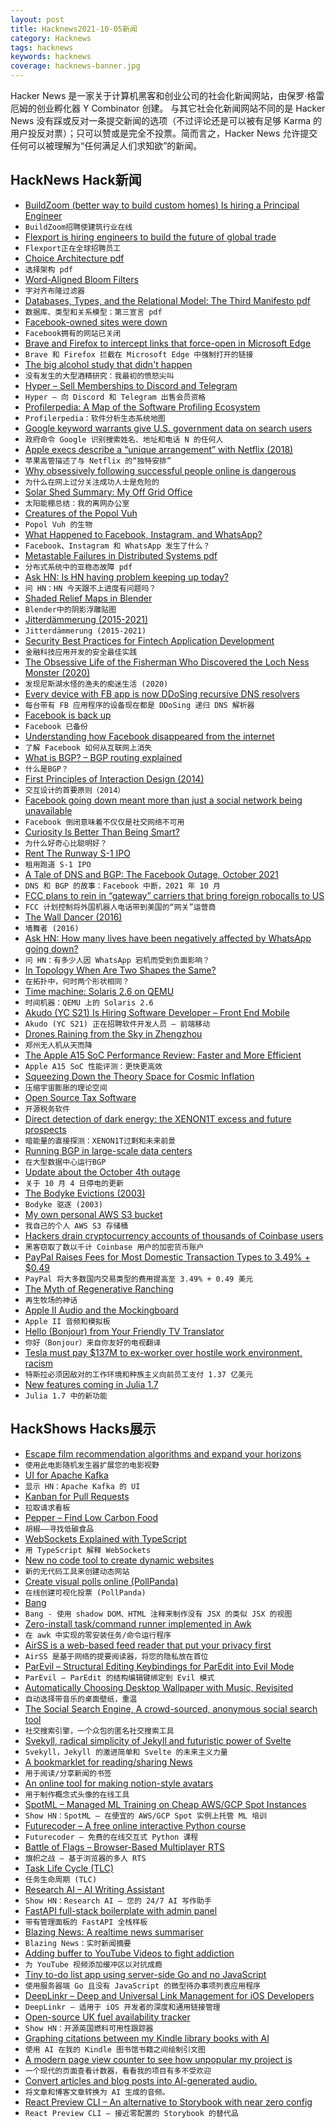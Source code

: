 ```yaml
---
layout: post
title: Hacknews2021-10-05新闻
category: Hacknews
tags: hacknews
keywords: hacknews
coverage: hacknews-banner.jpg
---
```


Hacker News 是一家关于计算机黑客和创业公司的社会化新闻网站，由保罗·格雷厄姆的创业孵化器 Y Combinator 创建。
与其它社会化新闻网站不同的是 Hacker News 没有踩或反对一条提交新闻的选项（不过评论还是可以被有足够 Karma 的用户投反对票）；只可以赞或是完全不投票。简而言之，Hacker News 允许提交任何可以被理解为“任何满足人们求知欲”的新闻。

## HackNews Hack新闻


- [BuildZoom (better way to build custom homes) Is hiring a Principal Engineer](https://jobs.lever.co/buildzoom)
- `BuildZoom招聘使建筑行业在线`
- [Flexport is hiring engineers to build the future of global trade](https://www.flexport.com/careers)
- `Flexport正在全球招聘员工`
- [Choice Architecture pdf](https://www.sas.upenn.edu/~baron/475/choice.architecture.pdf)
- `选择架构 pdf`
- [Word-Aligned Bloom Filters](https://lemire.me/blog/2021/10/03/word-aligned-bloom-filters/)
- `字对齐布隆过滤器`
- [Databases, Types, and the Relational Model: The Third Manifesto pdf](https://www.dcs.warwick.ac.uk/~hugh/TTM/DTATRM.pdf)
- `数据库、类型和关系模型：第三宣言 pdf`
- [Facebook-owned sites were down](https://facebook.com)
- `Facebook拥有的网站已关闭`
- [Brave and Firefox to intercept links that force-open in Microsoft Edge](https://www.ctrl.blog/entry/anti-competitive-browser-edges.html)
- `Brave 和 Firefox 拦截在 Microsoft Edge 中强制打开的链接`
- [The big alcohol study that didn't happen](https://dynomight.net/alcohol-trial/)
- `没有发生的大型酒精研究：我最初的愤怒尖叫`
- [Hyper – Sell Memberships to Discord and Telegram](https://yetanotherstartup.com/p/hyper)
- `Hyper – 向 Discord 和 Telegram 出售会员资格`
- [Profilerpedia: A Map of the Software Profiling Ecosystem](https://www.markhansen.co.nz/profilerpedia/)
- `Profilerpedia：软件分析生态系统地图`
- [Google keyword warrants give U.S. government data on search users](https://www.forbes.com/sites/thomasbrewster/2021/10/04/google-keyword-warrants-give-us-government-data-on-search-users/)
- `政府命令 Google 识别搜索姓名、地址和电话 N 的任何人`
- [Apple execs describe a “unique arrangement” with Netflix (2018)](https://twitter.com/TechEmails/status/1444367219509637123)
- `苹果高管描述了与 Netflix 的“独特安排”`
- [Why obsessively following successful people online is dangerous](https://durmonski.com/life-advice/following-people-online-is-dangerous/)
- `为什么在网上过分关注成功人士是危险的`
- [Solar Shed Summary: My Off Grid Office](https://www.sevarg.net/2016/07/31/solar-shed-summary-my-off-grid-office/)
- `太阳能棚总结：我的离网办公室`
- [Creatures of the Popol Vuh](https://aeon.co/essays/belonging-among-the-beasts-and-the-gods-in-mayan-cosmology)
- `Popol Vuh 的生物`
- [What Happened to Facebook, Instagram, and WhatsApp?](https://krebsonsecurity.com/2021/10/what-happened-to-facebook-instagram-whatsapp/)
- `Facebook、Instagram 和 WhatsApp 发生了什么？`
- [Metastable Failures in Distributed Systems pdf](https://sigops.org/s/conferences/hotos/2021/papers/hotos21-s11-bronson.pdf)
- `分布式系统中的亚稳态故障 pdf`
- [Ask HN: Is HN having problem keeping up today?](item?id=28750538)
- `问 HN：HN 今天跟不上进度有问题吗？`
- [Shaded Relief Maps in Blender](https://github.com/JoeWDavies/geoblender)
- `Blender中的阴影浮雕贴图`
- [Jitterdämmerung (2015-2021)](https://blog.metaobject.com/2015/10/jitterdammerung.html)
- `Jitterdämmerung (2015-2021)`
- [Security Best Practices for Fintech Application Development](https://community.marqeta.com/t5/engineering-blogs/security-best-practices-for-fintech-application-development/ba-p/375)
- `金融科技应用开发的安全最佳实践`
- [The Obsessive Life of the Fisherman Who Discovered the Loch Ness Monster (2020)](https://narratively.com/the-obsessive-life-and-mysterious-death-of-the-fisherman-who-discovered-the-loch-ness-monster/)
- `发现尼斯湖水怪的渔夫的痴迷生活 (2020)`
- [Every device with FB app is now DDoSing recursive DNS resolvers](https://twitter.com/blazejkrajnak/status/1445063232486531099)
- `每台带有 FB 应用程序的设备现在都是 DDoSing 递归 DNS 解析器`
- [Facebook is back up](https://facebook.com/)
- `Facebook 已备份`
- [Understanding how Facebook disappeared from the internet](https://blog.cloudflare.com/october-2021-facebook-outage/)
- `了解 Facebook 如何从互联网上消失`
- [What is BGP? – BGP routing explained](https://www.cloudflare.com/learning/security/glossary/what-is-bgp/)
- `什么是BGP？ `
- [First Principles of Interaction Design (2014)](https://asktog.com/atc/principles-of-interaction-design/)
- `交互设计的首要原则（2014）`
- [Facebook going down meant more than just a social network being unavailable](https://twitter.com/abgutman/status/1445124247005933573)
- `Facebook 倒闭意味着不仅仅是社交网络不可用`
- [Curiosity Is Better Than Being Smart?](https://durmonski.com/life-advice/curiosity-is-better-than-being-smart/)
- `为什么好奇心比聪明好？`
- [Rent The Runway S-1 IPO](https://www.sec.gov/Archives/edgar/data/1468327/000119312521291103/d194411ds1.htm)
- `租用跑道 S-1 IPO`
- [A Tale of DNS and BGP: The Facebook Outage, October 2021](https://riskledger.com/blog/facebook-outage)
- `DNS 和 BGP 的故事：Facebook 中断，2021 年 10 月`
- [FCC plans to rein in “gateway” carriers that bring foreign robocalls to US](https://arstechnica.com/tech-policy/2021/10/fcc-plans-to-rein-in-gateway-carriers-that-bring-foreign-robocalls-to-us/)
- `FCC 计划控制将外国机器人电话带到美国的“网关”运营商`
- [The Wall Dancer (2016)](https://www.newyorker.com/magazine/2016/01/11/the-wall-dancer)
- `墙舞者 (2016)`
- [Ask HN: How many lives have been negatively affected by WhatsApp going down?](item?id=28753055)
- `问 HN：有多少人因 WhatsApp 宕机而受到负面影响？`
- [In Topology When Are Two Shapes the Same?](https://www.quantamagazine.org/in-topology-when-are-two-shapes-the-same-20210928/)
- `在拓扑中，何时两个形状相同？`
- [Time machine: Solaris 2.6 on QEMU](https://smackeyacky.blogspot.com/2021/10/time-machine-solaris-26-on-qemu.html)
- `时间机器：QEMU 上的 Solaris 2.6`
- [Akudo (YC S21) Is Hiring Software Developer – Front End Mobile](https://www.ycombinator.com/companies/akudo/jobs/rf2FbFj-software-developer-frontend-mobile)
- `Akudo (YC S21) 正在招聘软件开发人员 – 前端移动`
- [Drones Raining from the Sky in Zhengzhou](https://twitter.com/pitdesi/status/1445118812659933187)
- `郑州无人机从天而降`
- [The Apple A15 SoC Performance Review: Faster and More Efficient](https://www.anandtech.com/show/16983/the-apple-a15-soc-performance-review-faster-more-efficient)
- `Apple A15 SoC 性能评测：更快更高效`
- [Squeezing Down the Theory Space for Cosmic Inflation](https://physics.aps.org/articles/v14/135)
- `压缩宇宙膨胀的理论空间`
- [Open Source Tax Software](http://ctskennerton.github.io/2021/08/30/open-source-tax-software/)
- `开源税务软件`
- [Direct detection of dark energy: the XENON1T excess and future prospects](https://arxiv.org/abs/2103.15834)
- `暗能量的直接探测：XENON1T过剩和未来前景`
- [Running BGP in large-scale data centers](https://engineering.fb.com/2021/05/13/data-center-engineering/bgp/)
- `在大型数据中心运行BGP`
- [Update about the October 4th outage](https://engineering.fb.com/2021/10/04/networking-traffic/outage/)
- `关于 10 月 4 日停电的更新`
- [The Bodyke Evictions (2003)](https://www.clarelibrary.ie/eolas/coclare/history/bodyke_evictions/evictions.htm)
- `Bodyke 驱逐 (2003)`
- [My own personal AWS S3 bucket](https://blog.jonudell.net/2021/10/04/my-own-personal-aws-s3-bucket/)
- `我自己的个人 AWS S3 存储桶`
- [Hackers drain cryptocurrency accounts of thousands of Coinbase users](https://www.pcgamer.com/hackers-drain-cryptocurrency-accounts-of-thousands-of-coinbase-users/)
- `黑客窃取了数以千计 Coinbase 用户的加密货币账户`
- [PayPal Raises Fees for Most Domestic Transaction Types to 3.49% + $0.49](https://www.paypal.com/us/webapps/mpp/merchant-fees)
- `PayPal 将大多数国内交易类型的费用提高至 3.49% + 0.49 美元`
- [The Myth of Regenerative Ranching](https://newrepublic.com/article/163735/myth-regenerative-ranching)
- `再生牧场的神话`
- [Apple II Audio and the Mockingboard](https://nicole.express/2021/stop-mocking-me.html)
- `Apple II 音频和模拟板`
- [Hello (Bonjour) from Your Friendly TV Translator](https://www.zocalopublicsquare.org/2021/09/29/hello-friendly-tv-translator/ideas/essay/)
- `你好（Bonjour）来自你友好的电视翻译`
- [Tesla must pay $137M to ex-worker over hostile work environment, racism](https://www.cnbc.com/2021/10/05/tesla-must-pay-137-million-to-ex-worker-over-hostile-work-environment-racism.html)
- `特斯拉必须因敌对的工作环境和种族主义向前员工支付 1.37 亿美元`
- [New features coming in Julia 1.7](https://lwn.net/SubscriberLink/871486/e4ae97b79d72bb25/)
- `Julia 1.7 中的新功能`


## HackShows Hacks展示

- [ Escape film recommendation algorithms and expand your horizons](https://www.locserendipity.com/Film.html)
- `使用此电影随机发生器扩展您的电影视野`
- [ UI for Apache Kafka](https://github.com/provectus/kafka-ui)
- `显示 HN：Apache Kafka 的 UI`
- [ Kanban for Pull Requests](https://reviewpad.com/mergeboard/)
- `拉取请求看板`
- [ Pepper – Find Low Carbon Food](https://www.peppersf.com/)
- `胡椒——寻找低碳食品`
- [ WebSockets Explained with TypeScript](https://github.com/prettydiff/wisdom/blob/master/websocket_server.md)
- `用 TypeScript 解释 WebSockets`
- [ New no code tool to create dynamic websites](https://lapisai.com/)
- `新的无代码工具来创建动态网站`
- [ Create visual polls online (PollPanda)](https://pollpanda.net)
- `在线创建可视化投票 (PollPanda)`
- [ Bang](https://github.com/i5ik/_____)
- `Bang - 使用 shadow DOM、HTML 注释来制作没有 JSX 的类似 JSX 的视图`
- [ Zero-install task/command runner implemented in Awk](https://github.com/xonixx/makesure)
- `在 awk 中实现的零安装任务/命令运行程序`
- [ AirSS is a web-based feed reader that put your privacy first](https://airss.roastidio.us/)
- `AirSS 是基于网络的提要阅读器，将您的隐私放在首位`
- [ ParEvil – Structural Editing Keybindings for ParEdit into Evil Mode](https://github.com/ashok-khanna/parevil)
- `ParEvil – ParEdit 的结构编辑键绑定到 Evil 模式`
- [ Automatically Choosing Desktop Wallpaper with Music, Revisited](https://nurh.org/2021/09/29/automatically-choosing-desktop-wallpaper-with-music-revisited/)
- `自动选择带音乐的桌面壁纸，重温`
- [ The Social Search Engine, A crowd-sourced, anonymous social search tool](https://thesocialsearchengine.com/)
- `社交搜索引擎，一个众包的匿名社交搜索工具`
- [ Svekyll, radical simplicity of Jekyll and futuristic power of Svelte](https://svekyll.com/)
- `Svekyll，Jekyll 的激进简单和 Svelte 的未来主义力量`
- [ A bookmarklet for reading/sharing News](item?id=28734497)
- `用于阅读/分享新闻的书签`
- [ An online tool for making notion-style avatars](https://notion-avatar.vercel.app/zh)
- `用于制作概念式头像的在线工具`
- [ SpotML – Managed ML Training on Cheap AWS/GCP Spot Instances](https://spotml.io/)
- `Show HN：SpotML – 在便宜的 AWS/GCP Spot 实例上托管 ML 培训`
- [ Futurecoder – A free online interactive Python course](https://futurecoder.io/)
- `Futurecoder – 免费的在线交互式 Python 课程`
- [ Battle of Flags – Browser-Based Multiplayer RTS](https://www.battle-of-flags.com)
- `旗帜之战 – 基于浏览器的多人 RTS`
- [ Task Life Cycle (TLC)](https://github.com/joelparkerhenderson/task-life-cycle)
- `任务生命周期 (TLC)`
- [ Research AI – AI Writing Assistant](https://researchai.co)
- `Show HN：Research AI – 您的 24/7 AI 写作助手`
- [ FastAPI full-stack boilerplate with admin panel](https://github.com/ttymck/fastapi-fullstack-boilerplate)
- `带有管理面板的 FastAPI 全栈样板`
- [ Blazing News: A realtime news summariser](https://blazing-news.herokuapp.com/)
- `Blazing News：实时新闻摘要`
- [ Adding buffer to YouTube Videos to fight addiction](https://chrome.google.com/webstore/detail/red-badge-hunter/kplmgkdgjoneeipcmnaceoghlckkepah?hl=en&authuser=0)
- `为 YouTube 视频添加缓冲区以对抗成瘾`
- [ Tiny to-do list app using server-side Go and no JavaScript](https://benhoyt.com/writings/simple-lists/)
- `使用服务器端 Go 且没有 JavaScript 的微型待办事项列表应用程序`
- [ DeepLinkr – Deep and Universal Link Management for iOS Developers](https://apps.apple.com/us/app/deeplinkr/id1586244217?mt=12)
- `DeepLinkr – 适用于 iOS 开发者的深度和通用链接管理`
- [ Open-source UK fuel availability tracker](https://fuelfinder.uk/)
- `Show HN：开源英国燃料可用性跟踪器`
- [ Graphing citations between my Kindle library books with AI](https://thiagolira.blot.im/_projects/book_graph/main.html)
- `使用 AI 在我的 Kindle 图书馆书籍之间绘制引文图`
- [ A modern page view counter to see how unpopular my project is](https://github.com/cadbox1/prawn-stack)
- `一个现代的页面查看计数器，看看我的项目有多不受欢迎`
- [ Convert articles and blog posts into AI-generated audio.](https://blogaudio.co/)
- `将文章和博客文章转换为 AI 生成的音频。`
- [ React Preview CLI – An alternative to Storybook with near zero config](https://www.npmjs.com/package/@reactpreview/cli)
- `React Preview CLI – 接近零配置的 Storybook 的替代品`

